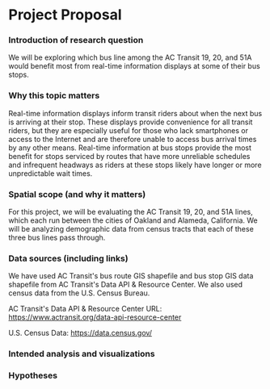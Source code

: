 # Project Proposal

### Introduction of research question
We will be exploring which bus line among the AC Transit 19, 20, and 51A would benefit most from real-time information displays at some of their bus stops. 

### Why this topic matters
Real-time information displays inform transit riders about when the next bus is arriving at their stop. These displays provide convenience for all transit riders, but they are especially useful for those who lack smartphones or access to the Internet and are therefore unable to access bus arrival times by any other means. Real-time information at bus stops provide the most benefit for stops serviced by routes that have more unreliable schedules and infrequent headways as riders at these stops likely have longer or more unpredictable wait times. 

### Spatial scope (and why it matters)
For this project, we will be evaluating the AC Transit 19, 20, and 51A lines, which each run between the cities of Oakland and Alameda, California. We will be analyzing demographic data from census tracts that each of these three bus lines pass through. 

### Data sources (including links)
We have used AC Transit's bus route GIS shapefile and bus stop GIS data shapefile from AC Transit's Data API & Resource Center. We also used census data from the U.S. Census Bureau. 

AC Transit's Data API & Resource Center URL: https://www.actransit.org/data-api-resource-center

U.S. Census Data: https://data.census.gov/

### Intended analysis and visualizations


### Hypotheses


